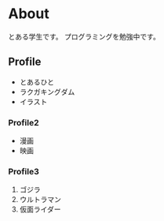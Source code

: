 # About
とある学生です。
プログラミングを勉強中です。

## Profile
- とあるひと
- ラクガキングダム
- イラスト

### Profile2
- 漫画
- 映画

### Profile3
1. ゴジラ
1. ウルトラマン
1. 仮面ライダー

